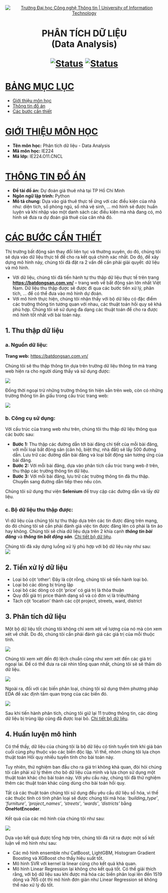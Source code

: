 <a id="top"></a>

<!-- Banner -->
<p align="center">
  <a href="https://www.uit.edu.vn/" title="Trường Đại học Công nghệ Thông tin" style="border: none;">
    <img src="https://i.imgur.com/WmMnSRt.png" alt="Trường Đại học Công nghệ Thông tin | University of Information Technology">
  </a>
</p>

<h1 align="center"><b>PHÂN TÍCH DỮ LIỆU<br>(Data Analysis)</b></h>

[![Status](https://img.shields.io/badge/status-done-blue?style=flat-square)](https://github.com/DoThiThuTrang/House-Rent-Prediction)
[![Status](https://img.shields.io/badge/language-python-blue?style=flat-square)](https://github.com/DoThiThuTrang/House-Rent-Prediction)

# [BẢNG MỤC LỤC](#top)
* [Giới thiệu môn học](#giới-thiệu-môn-học)
* [Thông tin đồ án](#thông-tin-đồ-án)
* [Các bước cần thiết](#các-bước-cần-thiết)
  
# [GIỚI THIỆU MÔN HỌC](#top)
* **Tên môn học:** Phân tích dữ liệu - Data Analysis
* **Mã môn học:** IE224
* **Mã lớp:** IE224.O11.CNCL

# [THÔNG TIN ĐỒ ÁN](#top)
* **Đề tài đồ án:** Dự đoán giá thuê nhà tại TP Hồ Chí Minh 
* **Ngôn ngữ lập trình:** Python
* **Mô tả chung:** Dựa vào giá thuê thực tế ứng với các điều kiện của nhà như: diện tích, số phòng ngủ, số nhà vệ sinh, … mô hình sẽ được huấn luyện và khi nhập vào một danh sách các điều kiện mà nhà đang có, mô hình sẽ đưa ra dự đoán giá thuê của căn nhà đó.

# [CÁC BƯỚC CẦN THIẾT](#top)
Thị trường bất động sản thay đổi liên tục và thường xuyên, do đó, chúng tôi sẽ dựa vào dữ liệu thực tế để cho ra kết quả chính xác nhất. Do đó, để xây dựng mô hình này, chúng tôi đã đặt ra 2 vấn đề cần phải giải quyết: dữ liệu và mô hình. 
* Với dữ liệu, chúng tôi đã tiến hành tự thu thập dữ liệu thực tế trên trang **https://batdongsan.com.vn/** – trang web về bất động sản lớn nhất Việt Nam. Dữ liệu thu thập được sẽ được đi qua các bước tiền xử lý, phân tích, … để có thể đưa vào mô hình dự đoán. 
* Với mô hình thực hiện, chúng tôi nhận thấy với bộ dữ liệu có đặc điểm các trường thông tin tương quan với nhau, các thuật toán hồi quy sẽ khá phù hợp. Chúng tôi sẽ sử dụng đa dạng các thuật toán để cho ra được mô hình tốt nhất với bài toán này. 


## 1. Thu thập dữ liệu 
### a. Nguồn dữ liệu: 
**Trang web:** https://batdongsan.com.vn/

Chúng tôi sẽ thu thập thông tin dựa trên trường dữ liệu thông tin mà trang web hiện ra cho người dùng thấy và sử dụng được: 

<img src='./Images/Website structure.png'>

Đồng thời ngoại trừ những trường thông tin hiện sẵn trên web, còn có những trường thông tin ẩn giấu trong cấu trúc trang web:

<img src='./Images/Website structure (2).png'>

### b. Công cụ sử dụng:

Với cấu trúc của trang web như trên, chúng tôi thu thập dữ liệu thông qua các bước sau:
*	**Bước 1:** Thu thập các đường dẫn tới bài đăng chi tiết của mỗi bài đăng, với mỗi loại bất động sản (căn hộ, biệt thự, nhà đất) sẽ lấy 500 đường dẫn. Lưu trữ các đường dẫn bài đăng và loại bất động sản tương ứng của bài đăng.
*	**Bước 2:** Với mỗi bài đăng, dựa vào phân tích cấu trúc trang web ở trên, thu thập các trường thông tin dữ liệu. 
*	**Bước 3:** Với mỗi bài đăng, lưu trữ các trường thông tin đã thu thập. Chuyển sang đường dẫn tiếp theo nếu còn.

Chúng tôi sử dụng thư viện **Selenium** để truy cập các đường dẫn và lấy dữ liệu.
### c. Bộ dữ liệu thu thập được:
Vì dữ liệu của chúng tôi tự thu thập dựa trên các tin được đăng trên mạng, do đó chúng tôi sẽ cần phải đánh giá việc tin được đăng lên có phải là tin ảo hay không. Chúng tôi sẽ chia dữ liệu dựa trên 2 khía cạnh ***thông tin bài đăng*** và ***thông tin bất động sản***. [Chi tiết bộ dữ liệu](./Crawl%20Data/Mô%20tả%20Dataset.docx).
  
Chúng tôi đã xây dựng luồng xử lý phù hợp với bộ dữ liệu này như sau:  
<img src='./Images/Flow chart.png'>

## 2. Tiền xử lý dữ liệu 
* Loại bỏ cột ‘other’: Đây là cột rỗng, chúng tôi sẽ tiến hành loại bỏ.
* Loại bỏ các dòng bị trùng lặp
* Loại bỏ các dòng có cột ‘price’ có giá trị là thỏa thuận
*	Quy đổi giá trị price thành dạng số và có đơn vị là triệu/tháng
*	Tách cột ‘location’ thành các cột project, streets, ward, district

## 3. Phân tích dữ liệu

Một bộ dữ liệu tốt chúng tôi không chỉ xem xét về lượng của nó mà còn xem xét về chất. Do đó, chúng tôi cần phải đánh giá các giá trị của mỗi thuộc tính. 

<img src='./Images/Data analysis.png'>

Chúng tôi xem xét đến độ lệch chuẩn cũng như xem xét đến các giá trị ngoại lai. Để có thể đưa ra cái nhìn tổng quan nhất, chúng tôi sẽ sẽ thăm dò dữ liệu. 

<img src='./Images/Data result.png'>

Ngoài ra, đối với các biến phân loại, chúng tôi sử dụng thêm phương pháp EDA để xác định tầm quan trọng của các biến đó. 

<img src='./Images/Data analysis (2).png'>

Sau khi tiến hành phân tích, chúng tôi giữ lại 11 trường thông tin, các dòng dữ liệu bị trùng lặp cũng đã được loại bỏ. [Chi tiết bộ dữ liệu](./Data/final_data.csv).

## 4. Huấn luyện mô hình 
Có thể thấy, dữ liệu của chúng tôi là bộ dữ liệu có tính tuyến tính khi giá bán cuối cùng phụ thuộc vào các biến độc lập. Vì thế, nhóm chúng tôi lựa chọn thuật toán Hồi quy nhiều tuyến tính cho bài toán này. 

Tuy nhiên, thử nghiệm ban đầu cho ra giá tri không khả quan, đòi hỏi chúng tôi cần phải xử lý thêm cho bô dữ liệu của mình và lựa chọn sử dụng một thuật toán khác cho bài toán này. Với yêu cầu này, chúng tôi đã thử nghiệm thêm các thuật toán khác cũng dùng cho bài toán hồi quy. 

Tất cả các thuật toán chúng tôi sử dụng đều yêu cầu dữ liệu số hóa, vì thế các thuộc tính có tính phân loại sẽ được chúng tôi mã hóa: *‘building_type’*, *‘furniture’*, *‘project_names’*, *‘streets’*, *‘wards’*, *‘districts’* bằng **OneHotEncoder**. 

Kết quả của các mô hình của chúng tôi như sau:

<img src='./Images/Data result (2).png'>

Dựa vào kết quả được tổng hợp trên, chúng tôi đã rút ra được một số kết luận về mô hình như sau: 
*	Các mô hình ensemble như CatBoost, LightGBM, Histogram Gradient Boosting và XGBoost cho thấy hiệu suất tốt.
*	Mô hình SVR với kernel là linear cũng cho kết quả khả quan.
*	Mô hình Linear Regression lại không cho kết quả tốt. Có thể giải thích rằng, với bộ dữ liệu sau khi được mã hóa các biến phân loại lên đến 1519 dòng và 765 cột thì mô hình đơn giản như Linear Regression sẽ không thể nào xử lý đủ tốt. 



